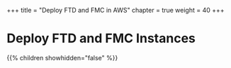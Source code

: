 +++
title = "Deploy FTD and FMC in AWS"
chapter = true
weight = 40
+++

# Deploy FTD and FMC Instances

{{% children showhidden="false" %}}